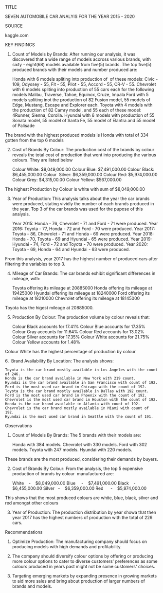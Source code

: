 TITLE

SEVEN AUTOMOBILE CAR ANALYIS FOR THE YEAR 2015 - 2020




SOURCE

kaggle.com




KEY FINDINGS

1. Count of Models by Brands: After running our analysis, it was discovered that a wide range of models accross various brands, with sixty - eight(68) models available from five(5) brands. The top five(5) produced brands with their models and number produced are: 

    Honda with 6 models spliting into production of  of these models: Civic - 109, Odyssey - 55, Fit - 55, Pilot - 55, Accord - 55, CR-V - 55.
    Chevrolet with 6 models spliting into production of 55 cars each for the following models Malibu, Traverse, Tahoe, Equinox, Cruze, Impala
    Ford with 5 models spliting inot the production of 82 Fusion model, 55 models of Edge, Mustang, Escape and Explorer each.
    Toyota with 4 models with the production of 82 Camry model, and 55 each of these model: 4Runner, Sienna, Corolla.
    Hyundai with 6 models with production of 55 Sonata model, 55 model of Santa Fe, 55 model of Elantra and 55 model of Palisade

The brand with the highest produced models is Honda with total of 334 gotten from the top 6 models




2. Cost of Brands By Colour: The production cost of the brands by colour reveals the total cost of production that went into producing the various colours. They are listed below

    Colour White: $8,049,000.00
    Colour Blue: $7,491,000.00
    Colour Black: $6,455,000.00
    Colour  Silver: $6,359,000.00
    Colour Red: $5,974,000.00
    Colour Grey: $4,315,00.00
    Colour Yellow: $567,000.00

The highest Production by Colour is white with sum of $8,049,000.00




3. Year of Production: This analysis talks about the year the car brands were produced, stating vividly the number of each brands produced in the year. Top 3 of the car brands was used for the pupose of this analysis.
    
    Year 2015: Honda - 76, Chevrolet - 71 and Ford - 71 were produced.
    Year 2016: Toyota - 77, Honda - 72 and Ford - 70 were produced.
    Year 2017: Toyota - 86, Chevrolet - 71 and Honda - 69 were produced.
    Year 2018: Honda - 70, Toyota - 69 and Hyundai - 65 were produced.
    Year 2019: Hyundai - 74, Ford - 72 and Toyota - 70 were produced.
    Year 2020: Toyota - 69, Honda - 64 and Hyundai - 63 were produced.

From this analysis, year 2017 has the highest number of produced cars after filtering the variables to top 3.




4. Mileage of Car Brands: The car brands exhibit significant differences in mileage, with:

    Toyota offering its mileage at 20885000
    Honda offering its mileage at 19425000
    Hyundai offering its mileage at 18240000
    Ford offering its mileage at 18210000
    Chevrolet offering its mileage at 18145000

Toyota has the higest mileage at 20885000.




5. Production By Colour: The production volume by colour reveals that:

    Colour Black accounts for 17.41%
    Colour Blue accounts for 17.35%
    Colour Gray accounts for 11.64%
    Colour Red accounts for 13.02%
    Colour Silver accounts for 17.35%
    Colour White accounts for 21.75%
    Colour Yellow accounts for 1.48%

Colour White has the highest percentage of production by colour




6.  Brand Availability By Location: The analysis shows: 

    Toyota is the car brand mostly available in Los Angeles with the count of 246.
    Honda is the car brand available in New York with 219 count.
    Hyundai is the car brand available in San Francisco with count of 192.
    Ford is the most used car brand in Chicago with the count of 192.
    Toyota is the car brand mostly available in Dallas with 192 count.
    Ford is the most used car brand in Phoenix with the count of 192.
    Chevrolet is the most used car brand in Houston with the count of 192.
    Honda is the car brand available in Atlanta with count of 192.
    Chevrolet is the car brand mostly available in Miami with count of 192.
    Hyundai is the most used car brand in Seattle with the count of 191.




Observations

1. Count of Models By Brands: The 5 brands with their models are:

    Honda with 384 models.
    Chevrolet with 330 models.
    Ford with 302 models.
    Toyota with 247 models.
    Hyundai with 220 models.

These brands are the most produced, considering their demands by buyers.




2. Cost of Brands By Colour: From the analysis, the top 5 expensive production of brands by colour  manufactured are:

      White    -    $8,049,000.00
      Blue     -    $7,491,000.00
      Black    -    $6,455,000.00
      Silver   -    $6,359,000.00
      Red      -    $5,974,000.00

This shows that the most produced colours are white, blue, black, silver and red amongst other colours




3. Year of Production: The production distribution by year showa that then year 2017 has the highest numbers of production with the total of 226 cars.




Recommendations

1. Optimize Production: The manufacturing company should focus on producing models with high demands and profitability.

2. The company should diversify colour options by offering or producing more colour options to cater to diverse customers' preferences as some colours produced in years past might not be some customers' choices.

3. Targeting emerging markets by expanding presence in growing markets to aid more sales and bring about production of larger numbers of brands and models. 


